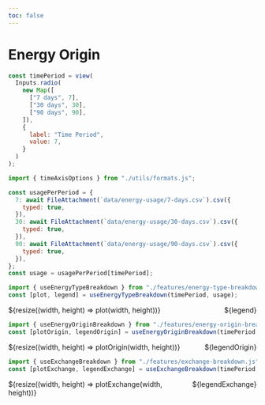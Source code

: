 ```yaml
---
toc: false
---
```


# Energy Origin

```js
const timePeriod = view(
  Inputs.radio(
    new Map([
      ["7 days", 7],
      ["30 days", 30],
      ["90 days", 90],
    ]),
    {
      label: "Time Period",
      value: 7,
    }
  )
);
```

```js
import { timeAxisOptions } from "./utils/formats.js";

const usagePerPeriod = {
  7: await FileAttachment(`data/energy-usage/7-days.csv`).csv({
    typed: true,
  }),
  30: await FileAttachment(`data/energy-usage/30-days.csv`).csv({
    typed: true,
  }),
  90: await FileAttachment(`data/energy-usage/90-days.csv`).csv({
    typed: true,
  }),
};
const usage = usagePerPeriod[timePeriod];

import { useEnergyTypeBreakdown } from "./features/energy-type-breakdown.js";
const [plot, legend] = useEnergyTypeBreakdown(timePeriod, usage);
```

<div class="grid grid-cols-1" style="grid-auto-rows: 504px;">
  <div class="card" style="display: flex">
    <div style="flex:1;">
      ${resize((width, height) => plot(width, height))}
    </div>
    <div style="flex: 0;">
      ${legend}
    </div>
  </div>
</div>

```js
import { useEnergyOriginBreakdown } from "./features/energy-origin-breakdown.js";
const [plotOrigin, legendOrigin] = useEnergyOriginBreakdown(timePeriod, usage);
```

<div class="grid grid-cols-1" style="grid-auto-rows: 504px;">
  <div class="card" style="display: flex">
    <div style="flex:1;">
      ${resize((width, height) => plotOrigin(width, height))}
    </div>
    <div style="flex: 0;">
      ${legendOrigin}
    </div>
  </div>
</div>

```js
import { useExchangeBreakdown } from "./features/exchange-breakdown.js";
const [plotExchange, legendExchange] = useExchangeBreakdown(timePeriod, usage);
```

<div class="grid grid-cols-1" style="grid-auto-rows: 504px;">
  <div class="card" style="display: flex">
    <div style="flex:1;">
      ${resize((width, height) => plotExchange(width, height))}
    </div>
    <div style="flex: 0;">
      ${legendExchange}
    </div>
  </div>
</div>
